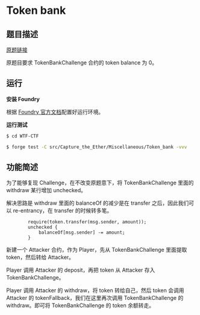 # Token bank

## 题目描述

[原题链接](https://capturetheether.com/challenges/miscellaneous/token-bank/)

原题目要求 TokenBankChallenge 合约的 token balance 为 0。

## 运行

**安装 Foundry**

根据 [Foundry 官方文档](https://getfoundry.sh/)配置好运行环境。

**运行测试**

```sh
$ cd WTF-CTF

$ forge test -C src/Capture_the_Ether/Miscellaneous/Token_bank -vvv
```

## 功能简述

为了能够复现 Challenge，在不改变原题意下，将 TokenBankChallenge 里面的withdraw 某行增加 unchecked。

解决思路是 withdraw 里面的 balanceOf 的减少是在 transfer 之后，因此我们可以 re-entrancy，在 transfer 的时候转多笔。

```solidity
        require(token.transfer(msg.sender, amount));
        unchecked {
            balanceOf[msg.sender] -= amount;
        }
```

新建一个 Attacker 合约，作为 Player，先从 TokenBankChallenge 里面提取 token，然后转给 Attacker。

Player 调用 Attacker 的 deposit，再把 token 从 Attacker 存入 TokenBankChallenge。

Player 调用 Attacker 的 withdraw，将 token 转给自己，然后 token 会调用 Attacker 的 tokenFallback，我们在这里再次调用 TokenBankChallenge 的 withdraw。即可将 TokenBankChallenge 的 token 余额转走。